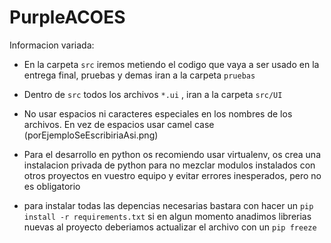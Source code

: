# PurpleACOES

Informacion variada:

* En la carpeta `src` iremos metiendo el codigo que vaya a ser usado en la entrega final, pruebas y demas iran a la carpeta `pruebas`

* Dentro de `src` todos los archivos `*.ui` , iran a la carpeta `src/UI`

* No usar espacios ni caracteres especiales en los nombres de los archivos. En vez de espacios usar camel case (porEjemploSeEscribiriaAsi.png)

* Para el desarrollo en python os recomiendo usar virtualenv, os crea una instalacion privada de python para no mezclar modulos instalados con otros proyectos en vuestro equipo y evitar errores inesperados, pero no es obligatorio

* para instalar todas las depencias necesarias bastara con hacer un `pip install -r requirements.txt` si en algun momento anadimos librerias nuevas al proyecto deberiamos actualizar el archivo con un `pip freeze`

